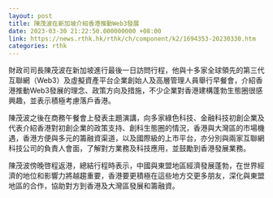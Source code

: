 ```yaml
---
layout: post
title: 陳茂波在新加坡介紹香港推動Web3發展
date: 2023-03-30 21:22:50.000000000 +08:00
link: https://news.rthk.hk/rthk/ch/component/k2/1694353-20230330.htm
categories: rthk
---
```


財政司司長陳茂波在新加坡進行最後一日訪問行程，他與十多家全球領先的第三代互聯網（Web3）及虛擬資產平台企業創始人及高層管理人員舉行早餐會，介紹香港推動Web3發展的理念、政策方向及措施，不少企業對香港建構蓬勃生態圈很感興趣，並表示積極考慮落戶香港。

陳茂波之後在商務午餐會上發表主題演講，向多家綠色科技、金融科技初創企業及代表介紹香港對初創企業的政策支持、創科生態圈的情況，香港與大灣區的市場機遇，香港方便與多元的籌融資渠道，以及國際級的上市平台，亦分別與兩家互聯網科技公司的負責人會面，了解對方業務及科技應用，並鼓勵到香港發展業務。

陳茂波傍晚啓程返港，總結行程時表示，中國與東盟地區經濟發展蓬勃，在世界經濟的地位和影響力將越趨重要，香港要更積極在這些地方交更多朋友，深化與東盟地區的合作，協助對方到香港及大灣區發展和籌融資。
